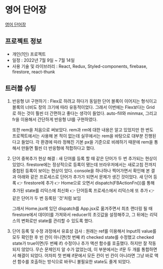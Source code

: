 # 영어 단어장

[영어 단어장](https://react-dictionary-c6cd1.web.app/)

## 프로젝트 정보

- 개인(1인) 프로젝트
- 일정 : 2022년 7월 9일 ~ 7월 14일
- 사용 기술 및 라이브러리 : React, Redux, Styled-components, firebase, firestore, react-thunk

## 트러블 슈팅

1. 반응형 UI 구현하기 :
   Flex로 하려고 하다가 동일한 단어 블록이 이어지는 형식이고 블록의 너비도 창의 크기에 따라 유동적이었다.
   그래서 이번에는 Flex보다는 Grid로 하는 것이 훨씬 더 간편하고 좋다는 생각이 들었다.
   auto-fill와 minmax, 그리고 fr을 이용해서 간단하게 반응형 UI를 구현하였다.

   또한 rem을 처음으로 써보았다. rem과 rm에 대한 내용은 알고 있었지만 한 번도 프로젝트에서는 사용해 본 적이 없는데
   실무에서는 rem을 바탕으로 대부분 진행된다고 들었다. 각 환경에 따라 정해진 기본 px을 기준으로 비례하기 때문에 rem을 통해서 만들면 훨씬 더 반응형에 적합하다고 했다.

2. 단어 중복추가 현상 해결 :
   새 단어를 등록 할 때 같은 단어가 두 번 추가되는 현상이 있었다. firestore에는 정상적으로 등록이 됐는데 브라우저에서는 새로고침 전까지 중첩된 등록이 보이는 현상이 었다.
   console을 하나하나 찍어가면서 확인해 본 결과 아래와 같은 프로세스로 단어가 추가가 되면서 문제가 생긴 것이었다.
   새 단어 등록 👉 firestore에 추가 👉 Home으로 오면서 dispatch(FBActionFn())를 통해 추가된 state를 리덕스에 최신화 👉 단어등록 프로세스에서 리덕스에 또 추가 👉 같은 단어가 두 번 등록된 '것'처럼 보임

   그래서 Home.jsx에 있던 dispatch를 App.jsx로 옮겨주면서 최초 랜더링 될 때 firestore에서 데이터를 가져와서 reducer의 초깃값을 설정해주고, 그 뒤에는 리덕스의 변화로만 state를 관리할 수 있도록 했다.

3. 단어 등록 및 수정 과정에서 유효성 검사 :
   원래는 ref를 이용해서 Input의 value를 모두 확인한 후 빈 칸이 아니면(첫 번째 if) checked state를 수정했고 checked state가 true이면(두 번째 if) 수정이나 추가 액션 함수를 호출했다. 하지만 잘 작동되지 않았다. 무슨 문제인지 알 수가 없었는데, 이 부분에서는 if문 두 개를 통합하면서 해결이 되었다.
   어차피 첫 번째 if문에서 모든 칸이 빈 칸이 아니라면 그냥 바로 액션 함수를 호출하는 방식으로 바꾸니 불필요한 state도 줄게 되었다.
